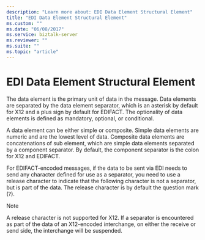 ```yaml
---
description: "Learn more about: EDI Data Element Structural Element"
title: "EDI Data Element Structural Element"
ms.custom: ""
ms.date: "06/08/2017"
ms.service: biztalk-server
ms.reviewer: ""
ms.suite: ""
ms.topic: "article"
---
```

# EDI Data Element Structural Element
The data element is the primary unit of data in the message. Data elements are separated by the data element separator, which is an asterisk by default for X12 and a plus sign by default for EDIFACT. The optionality of data elements is defined as mandatory, optional, or conditional.  
  
 A data element can be either simple or composite. Simple data elements are numeric and are the lowest level of data. Composite data elements are concatenations of sub element, which are simple data elements separated by a component separator. By default, the component separator is the colon for X12 and EDIFACT.  
  
 For EDIFACT-encoded messages, if the data to be sent via EDI needs to send any character defined for use as a separator, you need to use a release character to indicate that the following character is not a separator, but is part of the data. The release character is by default the question mark (?).  
  
> [!NOTE]
>  A release character is not supported for X12. If a separator is encountered as part of the data of an X12-encoded interchange, on either the receive or send side, the interchange will be suspended.
